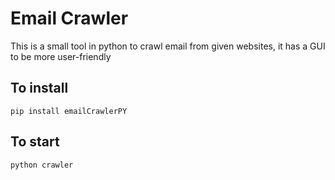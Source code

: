 # Email Crawler

This is a small tool in python to crawl email from given websites, it has a GUI to be more user-friendly

## To install

``pip install emailCrawlerPY``

## To start

``python crawler``
